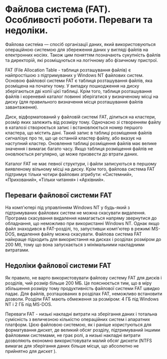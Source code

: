 # Файлова система (FAT). Особливості роботи. Переваги та недоліки.

Фа́йлова систе́ма — спосіб організації даних, який використовуються операційною системою для збереження даних у вигляді файлів на електронних носіях. Також цим поняттям позначають сукупність файлів та директорій, які розміщуються на логічному або фізичному пристрої.

FAT (File Allocation Table - таблиця розташування файлів) є найпростішою з підтримуваних у Windows NT файлових систем. Основою файлової системи FAT є таблиця розташування файлів, яка розміщена на початку тому. У випадку пошкодження на диску зберігаються дві копії цієї таблиці. Крім того, таблиця розташування файлів і кореневий каталог повинні зберігатися у визначеному місці на диску (для правильного визначення місця розташування файлів завантаження). 

Диск, відформатований у файловій системі FAT, ділиться на кластери, розмір яких залежить від розміру тому. Одночасно зі створенням файлу в каталозі створюється запис і встановлюється номер першого кластера, що містить дані. Такий запис в таблиці розміщення файлів сигналізує про те, що це останній кластер файлу, або вказує на наступний кластер. 
Оновлення таблиці розміщення файлів має велике значення і вимагає багато часу. Якщо таблиця розміщення файлів не оновлюється регулярно, це може призвести до втрати даних. 

Каталог FAT не має певної структури, і файли записуються в першому виявленому вільному місці на диску. Крім того, файлова система FAT підтримує тільки чотири файлових атрибути: «Системний», «Прихований», «Тільки читання» і «Архівний». 

## Переваги файлової системи FAT
На комп'ютері під управлінням Windows NT у будь-який з підтримуваних файлових систем не можна скасувати видалення. Програма скасування видалення намагається напряму звернутися до обладнання, що неможливо при використанні Windows NT. Однак якщо файл знаходився в FAT-розділі, то, запустивши комп'ютер в режимі MS-DOS, видалення файлу можна скасувати. Файлова система FAT найкраще підходить для використання на дисках і розділах розміром до 200 Мб, тому що вона запускається з мінімальними накладними витратами. 

## Недоліки файлової системи FAT 
Як правило, не варто використовувати файлову систему FAT для дисків і розділів, чий розмір більше 200 МБ. Це пояснюється тим, що в міру збільшення розміру тому продуктивність файлової системи FAT швидко падає. Для файлів, розташованих в розділах FAT, неможливо встановити дозволи. 
Розділи FAT мають обмеження за розміром: 4 ГБ під Windows NT і 2 ГБ під MS-DOS. 

Переваги FAT - низькі накладні витрати на зберігання даних і тотальна сумісність з величезною кількістю операційних систем і апаратних платформ. Цією файловою системою, як і раніше користуються для форматування дискет, де великий обсяг розділу, підтримуваний іншими файловими системами, не грає ролі, а низькі накладні витрати дозволяють економно використовувати малий обсяг дискети (NTFS вимагає для зберігання даних більше місця, що абсолютно не прийнятно для дискет ). 



